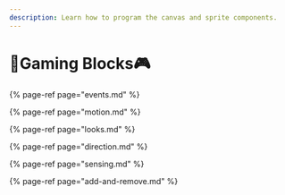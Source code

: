 ```yaml
---
description: Learn how to program the canvas and sprite components.
---
```


# 🤖Gaming Blocks🎮

{% page-ref page="events.md" %}

{% page-ref page="motion.md" %}

{% page-ref page="looks.md" %}

{% page-ref page="direction.md" %}

{% page-ref page="sensing.md" %}

{% page-ref page="add-and-remove.md" %}

